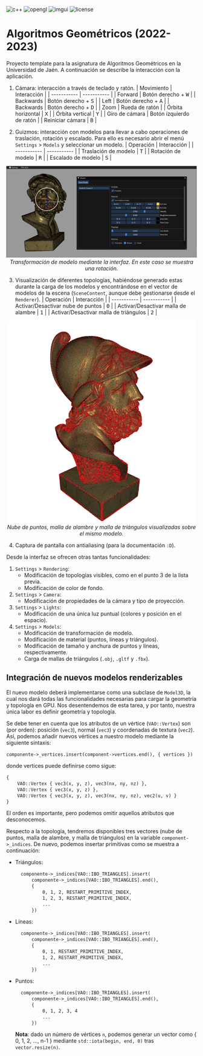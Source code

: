 ![c++](https://img.shields.io/github/languages/top/AlfonsoLRz/AG2223) 
![opengl](https://img.shields.io/badge/opengl-4.5-red.svg) 
![imgui](https://img.shields.io/badge/imgui-1.82-green.svg) 
![license](https://img.shields.io/badge/license-MIT-blue.svg)

# Algoritmos Geométricos (2022-2023)

Proyecto template para la asignatura de Algoritmos Geométricos en la Universidad de Jaén. A continuación se describe la interacción con la aplicación.

1. Cámara: interacción a través de teclado y ratón.
    | Movimiento | Interacción |
    | ----------- | ----------- |
    | Forward | Botón derecho + <kbd>W</kbd> |
    | Backwards | Botón derecho + <kbd>S</kbd> |
    | Left | Botón derecho + <kbd>A</kbd> |
    | Backwards | Botón derecho + <kbd>D</kbd> |
    | Zoom | Rueda de ratón |
    | Órbita horizontal | <kbd>X</kbd> |
    | Órbita vertical | <kbd>Y</kbd> |
    | Giro de cámara | Botón izquierdo de ratón |
    | Reiniciar cámara | <kbd>B</kbd> |

2. Guizmos: interacción con modelos para llevar a cabo operaciones de traslación, rotación y escalado. Para ello es necesario abrir el menú `Settings` > `Models` y seleccionar un modelo.
    | Operación | Interacción |
    | ----------- | ----------- |
    | Traslación de modelo | <kbd>T</kbd> |
    | Rotación de modelo | <kbd>R</kbd> |
    | Escalado de modelo | <kbd>S</kbd> |

<p align="center">
    <img src="readme_assets/guizmo.png" width=800 /></br>
    <em>Transformación de modelo mediante la interfaz. En este caso se muestra una rotación.</em>
</p>

3. Visualización de diferentes topologías, habiéndose generado estas durante la carga de los modelos y encontrándose en el vector de modelos de la escena (`SceneContent`, aunque debe gestionarse desde el `Renderer`).
    | Operación | Interacción |
    | ----------- | ----------- |
    | Activar/Desactivar nube de puntos | <kbd>0</kbd> |
    | Activar/Desactivar malla de alambre | <kbd>1</kbd> |
    | Activar/Desactivar malla de triángulos | <kbd>2</kbd> |

<p align="center">
    <img src="readme_assets/topology.png" width=500 /></br>
    <em>Nube de puntos, malla de alambre y malla de triángulos visualizadas sobre el mismo modelo.</em>
</p>

4. Captura de pantalla con antialiasing (para la documentación `:D`).

Desde la interfaz se ofrecen otras tantas funcionalidades:

1. `Settings` > `Rendering`: 
    - Modificación de topologías visibles, como en el punto 3 de la lista previa. 
    - Modificación de color de fondo.
2. `Settings` > `Camera`:
    - Modificación de propiedades de la cámara y tipo de proyección.
3. `Settings` > `Lights`: 
    - Modificación de una única luz puntual (colores y posición en el espacio). 
4. `Settings` > `Models`:
    - Modificación de transformación de modelo.
    - Modificación de material (puntos, líneas y triángulos).
    - Modificación de tamaño y anchura de puntos y líneas, respectivamente. 
    - Carga de mallas de triángulos (`.obj`, `.gltf` y `.fbx`).

## Integración de nuevos modelos renderizables

El nuevo modelo deberá implementarse como una subclase de `Model3D`, la cual nos dará todas las funcionalidades necesarias para cargar la geometría y topología en GPU. Nos desentendemos de esta tarea, y por tanto, nuestra única labor es definir geometría y topología. 

Se debe tener en cuenta que los atributos de un vértice (`VAO::Vertex`) son (por orden): posición (`vec3`), normal (`vec3`) y coordenadas de textura (`vec2`).
Así, podemos añadir nuevos vértices a nuestro modelo mediante la siguiente sintaxis:

    componente->_vertices.insert(component->vertices.end(), { vertices })

donde vertices puede definirse como sigue:

    {   
        VAO::Vertex { vec3(x, y, z), vec3(nx, ny, nz) },
        VAO::Vertex { vec3(x, y, z) },
        VAO::Vertex { vec3(x, y, z), vec3(nx, ny, nz), vec2(u, v) }
    }

El orden es importante, pero podemos omitir aquellos atributos que desconocemos.

Respecto a la topología, tendremos disponibles tres vectores (nube de puntos, malla de alambre, y malla de triángulos) en la variable `component->_indices`. De nuevo, podemos insertar primitivas como se muestra a continuación:

- Triángulos: 
    
        componente->_indices[VAO::IBO_TRIANGLES].insert(
            componente->_indices[VAO::IBO_TRIANGLES].end(), 
            { 
                0, 1, 2, RESTART_PRIMITIVE_INDEX,
                1, 2, 3, RESTART_PRIMITIVE_INDEX,
                ...
            })

- Líneas: 
    
        componente->_indices[VAO::IBO_TRIANGLES].insert(
            componente->_indices[VAO::IBO_TRIANGLES].end(), 
            { 
                0, 1, RESTART_PRIMITIVE_INDEX,
                1, 2, RESTART_PRIMITIVE_INDEX,
                ...
            })

- Puntos: 
    
        componente->_indices[VAO::IBO_TRIANGLES].insert(
            componente->_indices[VAO::IBO_TRIANGLES].end(), 
            { 
                0, 1, 2, 3, 4
                ...
            })
    
    **Nota**: dado un número de vértices `n`, podemos generar un vector como { 0, 1, 2, ..., n-1 } mediante `std::iota(begin, end, 0)` tras `vector.resize(n)`.